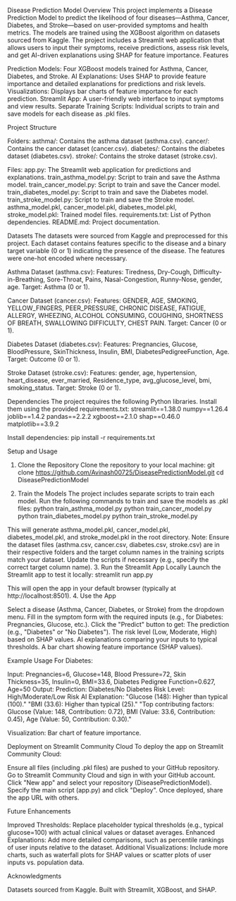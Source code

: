 Disease Prediction Model
Overview
This project implements a Disease Prediction Model to predict the likelihood of four diseases—Asthma, Cancer, Diabetes, and Stroke—based on user-provided symptoms and health metrics. The models are trained using the XGBoost algorithm on datasets sourced from Kaggle. The project includes a Streamlit web application that allows users to input their symptoms, receive predictions, assess risk levels, and get AI-driven explanations using SHAP for feature importance.
Features

Prediction Models: Four XGBoost models trained for Asthma, Cancer, Diabetes, and Stroke.
AI Explanations: Uses SHAP to provide feature importance and detailed explanations for predictions and risk levels.
Visualizations: Displays bar charts of feature importance for each prediction.
Streamlit App: A user-friendly web interface to input symptoms and view results.
Separate Training Scripts: Individual scripts to train and save models for each disease as .pkl files.

Project Structure

Folders:
asthma/: Contains the asthma dataset (asthma.csv).
cancer/: Contains the cancer dataset (cancer.csv).
diabetes/: Contains the diabetes dataset (diabetes.csv).
stroke/: Contains the stroke dataset (stroke.csv).


Files:
app.py: The Streamlit web application for predictions and explanations.
train_asthma_model.py: Script to train and save the Asthma model.
train_cancer_model.py: Script to train and save the Cancer model.
train_diabetes_model.py: Script to train and save the Diabetes model.
train_stroke_model.py: Script to train and save the Stroke model.
asthma_model.pkl, cancer_model.pkl, diabetes_model.pkl, stroke_model.pkl: Trained model files.
requirements.txt: List of Python dependencies.
README.md: Project documentation.



Datasets
The datasets were sourced from Kaggle and preprocessed for this project. Each dataset contains features specific to the disease and a binary target variable (0 or 1) indicating the presence of the disease. The features were one-hot encoded where necessary.

Asthma Dataset (asthma.csv):
Features: Tiredness, Dry-Cough, Difficulty-in-Breathing, Sore-Throat, Pains, Nasal-Congestion, Runny-Nose, gender, age.
Target: Asthma (0 or 1).


Cancer Dataset (cancer.csv):
Features: GENDER, AGE, SMOKING, YELLOW_FINGERS, PEER_PRESSURE, CHRONIC DISEASE, FATIGUE, ALLERGY, WHEEZING, ALCOHOL CONSUMING, COUGHING, SHORTNESS OF BREATH, SWALLOWING DIFFICULTY, CHEST PAIN.
Target: Cancer (0 or 1).


Diabetes Dataset (diabetes.csv):
Features: Pregnancies, Glucose, BloodPressure, SkinThickness, Insulin, BMI, DiabetesPedigreeFunction, Age.
Target: Outcome (0 or 1).


Stroke Dataset (stroke.csv):
Features: gender, age, hypertension, heart_disease, ever_married, Residence_type, avg_glucose_level, bmi, smoking_status.
Target: Stroke (0 or 1).



Dependencies
The project requires the following Python libraries. Install them using the provided requirements.txt:
streamlit==1.38.0
numpy==1.26.4
joblib==1.4.2
pandas==2.2.2
xgboost==2.1.0
shap==0.46.0
matplotlib==3.9.2

Install dependencies:
pip install -r requirements.txt

Setup and Usage
1. Clone the Repository
Clone the repository to your local machine:
git clone https://github.com/Avinash00725/DiseasePredictionModel.git
cd DiseasePredictionModel

2. Train the Models
The project includes separate scripts to train each model. Run the following commands to train and save the models as .pkl files:
python train_asthma_model.py
python train_cancer_model.py
python train_diabetes_model.py
python train_stroke_model.py

This will generate asthma_model.pkl, cancer_model.pkl, diabetes_model.pkl, and stroke_model.pkl in the root directory.
Note: Ensure the dataset files (asthma.csv, cancer.csv, diabetes.csv, stroke.csv) are in their respective folders and the target column names in the training scripts match your dataset. Update the scripts if necessary (e.g., specify the correct target column name).
3. Run the Streamlit App Locally
Launch the Streamlit app to test it locally:
streamlit run app.py

This will open the app in your default browser (typically at http://localhost:8501).
4. Use the App

Select a disease (Asthma, Cancer, Diabetes, or Stroke) from the dropdown menu.
Fill in the symptom form with the required inputs (e.g., for Diabetes: Pregnancies, Glucose, etc.).
Click the "Predict" button to get:
The prediction (e.g., "Diabetes" or "No Diabetes").
The risk level (Low, Moderate, High) based on SHAP values.
AI explanations comparing your inputs to typical thresholds.
A bar chart showing feature importance (SHAP values).



Example Usage
For Diabetes:

Input: Pregnancies=6, Glucose=148, Blood Pressure=72, Skin Thickness=35, Insulin=0, BMI=33.6, Diabetes Pedigree Function=0.627, Age=50
Output:
Prediction: Diabetes/No Diabetes
Risk Level: High/Moderate/Low Risk
AI Explanation:
"Glucose (148): Higher than typical (100)."
"BMI (33.6): Higher than typical (25)."
"Top contributing factors: Glucose (Value: 148, Contribution: 0.72), BMI (Value: 33.6, Contribution: 0.45), Age (Value: 50, Contribution: 0.30)."


Visualization: Bar chart of feature importance.



Deployment on Streamlit Community Cloud
To deploy the app on Streamlit Community Cloud:

Ensure all files (including .pkl files) are pushed to your GitHub repository.
Go to Streamlit Community Cloud and sign in with your GitHub account.
Click "New app" and select your repository (DiseasePredictionModel).
Specify the main script (app.py) and click "Deploy".
Once deployed, share the app URL with others.

Future Enhancements

Improved Thresholds: Replace placeholder typical thresholds (e.g., typical glucose=100) with actual clinical values or dataset averages.
Enhanced Explanations: Add more detailed comparisons, such as percentile rankings of user inputs relative to the dataset.
Additional Visualizations: Include more charts, such as waterfall plots for SHAP values or scatter plots of user inputs vs. population data.

Acknowledgments

Datasets sourced from Kaggle.
Built with Streamlit, XGBoost, and SHAP.


